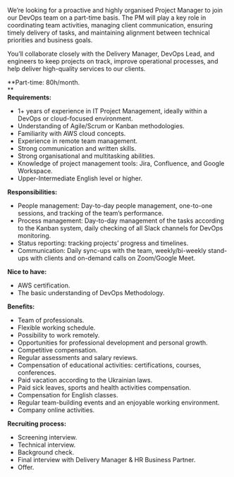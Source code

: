 We’re looking for a proactive and highly organised Project Manager to join our
DevOps team on a part-time basis. The PM will play a key role in coordinating
team activities, managing client communication, ensuring timely delivery of
tasks, and maintaining alignment between technical priorities and business
goals.  
  
You’ll collaborate closely with the Delivery Manager, DevOps Lead, and
engineers to keep projects on track, improve operational processes, and help
deliver high-quality services to our clients.  
  
**Part-time: 80h/month.  
**  
**Requirements:**

  * 1+ years of experience in IT Project Management, ideally within a DevOps or cloud-focused environment.
  * Understanding of Agile/Scrum or Kanban methodologies.
  * Familiarity with AWS cloud concepts.
  * Experience in remote team management.
  * Strong communication and written skills.
  * Strong organisational and multitasking abilities.
  * Knowledge of project management tools: Jira, Confluence, and Google Workspace.
  * Upper-Intermediate English level or higher.

**Responsibilities:**

  * People management: Day-to-day people management, one-to-one sessions, and tracking of the team’s performance.
  * Process management: Day-to-day management of the tasks according to the Kanban system, daily checking of all Slack channels for DevOps monitoring.
  * Status reporting: tracking projects’ progress and timelines.
  * Communication: Daily sync-ups with the team, weekly/bi-weekly stand-ups with clients and on-demand calls on Zoom/Google Meet.

**Nice to have:**

  * AWS certification.
  * The basic understanding of DevOps Methodology.

**Benefits:**

  * Team of professionals.
  * Flexible working schedule.
  * Possibility to work remotely.
  * Opportunities for professional development and personal growth.
  * Competitive compensation.
  * Regular assessments and salary reviews.
  * Compensation of educational activities: certifications, courses, conferences.
  * Paid vacation according to the Ukrainian laws.
  * Paid sick leaves, sports and health activities compensation.
  * Compensation for English classes.
  * Regular team-building events and an enjoyable working environment.
  * Company online activities.

**Recruiting process:**

  * Screening interview.
  * Technical interview.
  * Background check.
  * Final interview with Delivery Manager & HR Business Partner.
  * Offer.